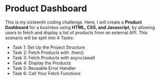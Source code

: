 # Product Dashboard 
This is my sixteenth coding challenge. Here, I will create a **Product Dashboard** for a business using **HTML, CSS, and Javascript**, by allowing users to fetch and display a list of products from an external API.
This scenario will be split into 4 Tasks: 
+ Task 1: Set Up the Project Structure
+ Task 2: Fetch Products with .then()
+ Task 3: Fetch Products with async/await
+ Task 4: Display the Products
+ Task 5: Reusable Error Handler
+ Task 6: Call Your Fetch Functions